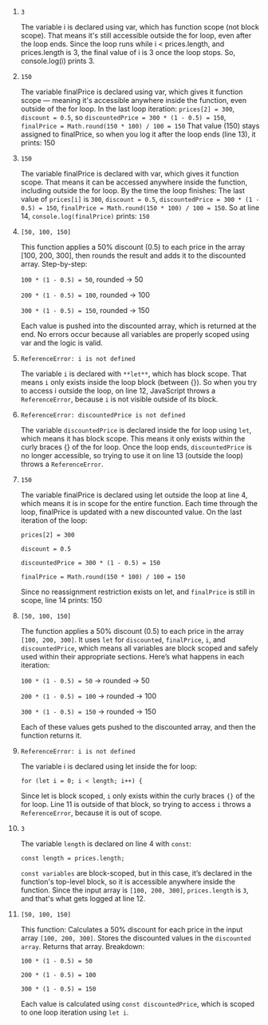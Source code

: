 1. `3`

   The variable i is declared using var, which has function scope (not block scope). That means it's still accessible outside the for loop, even after the loop ends. Since the loop runs while i < prices.length, and prices.length is 3, the final value of i is 3 once the loop stops. So, console.log(i) prints 3.

2. `150`

   The variable finalPrice is declared using var, which gives it function scope — meaning it's accessible anywhere inside the function, even outside of the for loop. In the last loop iteration: `prices[2] = 300`, `discount = 0.5`, so     `discountedPrice = 300 * (1 - 0.5) = 150`, `finalPrice = Math.round(150 * 100) / 100 = 150`
  That value (150) stays assigned to finalPrice, so when you log it after the loop ends (line 13), it prints: 150

3. `150`

   The variable finalPrice is declared with var, which gives it function scope. That means it can be accessed anywhere inside the function, including outside the for loop. By the time the loop finishes: The last value of `prices[i]`     is `300`, `discount = 0.5`, `discountedPrice = 300 * (1 - 0.5) = 150`, `finalPrice = Math.round(150 * 100) / 100 = 150`. So at line 14, `console.log(finalPrice)` prints: `150`

4. `[50, 100, 150]`

   This function applies a 50% discount (0.5) to each price in the array [100, 200, 300], then rounds the result and adds it to the discounted array.
    Step-by-step:
   
    `100 * (1 - 0.5) = 50`, rounded → 50

    `200 * (1 - 0.5) = 100`, rounded → 100
  
    `300 * (1 - 0.5) = 150`, rounded → 150
  
    Each value is pushed into the discounted array, which is returned at the end. No errors occur because all variables are properly scoped using var and the logic is valid.

5. `ReferenceError: i is not defined`

   The variable `i` is declared with `**let**`, which has block scope. That means `i` only exists inside the loop block (between {}). So when you try to access i outside the loop, on line 12, JavaScript throws a `ReferenceError`,           because `i` is not visible outside of its block.

6. `ReferenceError: discountedPrice is not defined`

     The variable `discountedPrice` is declared inside the for loop using `let`, which means it has block scope. This means it only exists within the curly braces {} of the for loop. Once the loop ends, `discountedPrice` is no longer       accessible, so trying to use it on line 13 (outside the loop) throws a `ReferenceError`.

7. `150`

   The variable finalPrice is declared using let outside the loop at line 4, which means it is in scope for the entire function. Each time through the loop, finalPrice is updated with a new discounted value. On the last iteration of      the loop:

     `prices[2] = 300`

    `discount = 0.5`

    `discountedPrice = 300 * (1 - 0.5) = 150`

    `finalPrice = Math.round(150 * 100) / 100 = 150`

    Since no reassignment restriction exists on let, and `finalPrice` is still in scope, line 14 prints: 150

8. `[50, 100, 150]`

   The function applies a 50% discount (0.5) to each price in the array `[100, 200, 300]`. It uses `let` for `discounted`, `finalPrice`, `i`, and `discountedPrice`, which means all variables are block scoped and safely used within         their appropriate sections.
    Here’s what happens in each iteration:

    `100 * (1 - 0.5) = 50` → rounded → 50

    `200 * (1 - 0.5) = 100` → rounded → 100

    `300 * (1 - 0.5) = 150` → rounded → 150

    Each of these values gets pushed to the discounted array, and then the function returns it.

9. `ReferenceError: i is not defined`

     The variable i is declared using let inside the for loop:

     `for (let i = 0; i < length; i++) {`
 
    Since let is block scoped, `i` only exists within the curly braces `{}` of the for loop. Line 11 is outside of that block, so trying to access `i` throws a `ReferenceError`, because it is out of scope.

10. `3`

    The variable `length` is declared on line 4 with `const`:

    `const length = prices.length;`

    `const variables` are block-scoped, but in this case, it’s declared in the function's top-level block, so it is accessible anywhere inside the function. Since the input array is `[100, 200, 300]`, `prices.length` is `3`, and             that's what gets logged at line 12.

11. `[50, 100, 150]`

    This function: Calculates a 50% discount for each price in the input array `[100, 200, 300]`. Stores the discounted values in the `discounted array`. Returns that array. Breakdown:

    `100 * (1 - 0.5) = 50`

    `200 * (1 - 0.5) = 100`

    `300 * (1 - 0.5) = 150`

    Each value is calculated using `const discountedPrice`, which is scoped to one loop iteration using `let i`.
